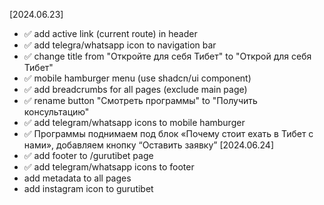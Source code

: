 [2024.06.23]
- ✅ add active link (current route) in header
- ✅ add telegra/whatsapp icon to navigation bar
- ✅ change title from "Откройте для себя Тибет" to "Открой для себя Тибет"
- ✅ mobile hamburger menu (use shadcn/ui component)
- ✅ add breadcrumbs for all pages (exclude main page)
- ✅ rename button "Смотреть программы" to "Получить консультацию"
- ✅ add telegram/whatsapp icons to mobile hamburger
- ✅ Программы поднимаем под блок «Почему стоит ехать в Тибет с нами», добавляем кнопку “Оставить заявку”
[2024.06.24]
- ✅ add footer to /gurutibet page
- ✅ add telegram/whatsapp icons to footer
- add metadata to all pages
- add instagram icon to gurutibet